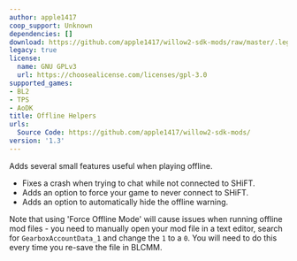 ```yaml
---
author: apple1417
coop_support: Unknown
dependencies: []
download: https://github.com/apple1417/willow2-sdk-mods/raw/master/.legacy/OfflineHelpers.zip
legacy: true
license:
  name: GNU GPLv3
  url: https://choosealicense.com/licenses/gpl-3.0
supported_games:
- BL2
- TPS
- AoDK
title: Offline Helpers
urls:
  Source Code: https://github.com/apple1417/willow2-sdk-mods/
version: '1.3'
---
```

Adds several small features useful when playing offline.
- Fixes a crash when trying to chat while not connected to SHiFT.
- Adds an option to force your game to never connect to SHiFT.
- Adds an option to automatically hide the offline warning.

Note that using 'Force Offline Mode' will cause issues when running offline mod files - you need to manually open your mod file in a text editor, search for `GearboxAccountData_1` and change the `1` to a `0`. You will need to do this every time you re-save the file in BLCMM.